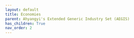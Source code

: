 ```yaml
---
layout: default
title: Economies
parent: Ahyangyi's Extended Generic Industry Set (AEGIS)
has_children: True
nav_order: 2
---
```

